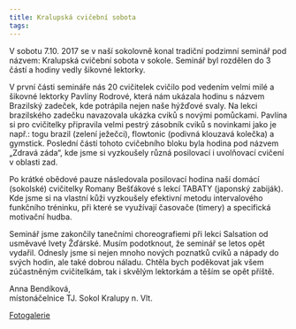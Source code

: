 ```yaml
---
title: Kralupská cvičební sobota
tags:
---
```


V sobotu 7.10. 2017 se v naší sokolovně konal tradiční podzimní
seminář pod názvem: Kralupská cvičební sobota v sokole. Seminář
byl rozdělen do 3 částí a hodiny vedly šikovné lektorky.

V první části semináře nás 20 cvičitelek cvičilo pod vedením velmi
milé a šikovné lektorky Pavlíny Rodrové, která nám ukázala hodinu s
názvem Brazilský zadeček, kde potrápila nejen naše hýžďové svaly.
Na lekci brazilského zadečku navazovala ukázka cviků s novými
pomůckami. Pavlína si pro cvičitelky připravila velmi pestrý zásobník
cviků s novinkami jako je např.: togu brazil (zelení ježečci), flowtonic
(podivná klouzavá kolečka) a gymstick. Poslední částí tohoto
cvičebního bloku byla hodina pod názvem „Zdravá záda“, kde jsme si
vyzkoušely různá posilovací i uvolňovací cvičení v oblasti zad.

Po krátké obědové pauze následovala posilovací hodina naší domácí
(sokolské) cvičitelky Romany Bešťákové s lekcí TABATY (japonský
zabiják). Kde jsme si na vlastní kůži vyzkoušely efektivní metodu
intervalového funkčního tréninku, při které se využívají časovače
(timery) a specifická motivační hudba.

Seminář jsme zakončily tanečními choreografiemi při lekci Salsation
od usměvavé Ivety Žďárské. Musím podotknout, že seminář se letos
opět vydařil. Odnesly jsme si nejen mnoho nových poznatků cviků a
nápady do svých hodin, ale také dobrou náladu. Chtěla bych
poděkovat jak všem zúčastněným cvičitelkám, tak i skvělým
lektorkám a těším se opět příště.

Anna Bendíková,  
místonáčelnice TJ. Sokol Kralupy n. Vlt.

[Fotogalerie](https://photos.app.goo.gl/MLS0Ew6XVxACjLmk2)
